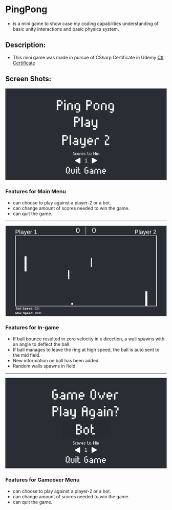 # PingPong 
- is a mini game to show case my coding capabilities understanding of basic unity interactions and basic physics system. 

## Description: 
- This mini game was made in pursue of CSharp Certificate in Udemy [C# Certificate](https://www.udemy.com/certificate/UC-03f14883-3f50-49d1-9b82-c16f713bbbf7/) 

## Screen Shots: 


![](https://github.com/Majd-Yahia/PingPong/blob/main/images/Main_Menu.png) 
### Features for Main Menu
- can choose to play against a player-2 or a bot.
- can change amount of scores needed to win the game.
- can quit the game.

-------------------------------------------------------------------------------
![](https://github.com/Majd-Yahia/PingPong/blob/main/images/field.PNG)
### Features for In-game
- If ball bounce resulted in zero velocity in x direction, a wall spawns with an angle to deflect the ball.
- If ball manages to leave the ring at high speed, the ball is auto sent to the mid field.
- New information on ball has been added.
- Random walls spawns in field.

-------------------------------------------------------------------------------
![](https://github.com/Majd-Yahia/PingPong/blob/main/images/gameover.PNG)
### Features for Gameover Menu
- can choose to play against a player-2 or a bot.
- can change amount of scores needed to win the game.
- can quit the game.